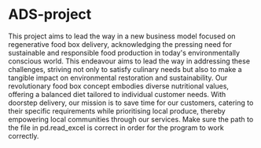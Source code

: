 # ADS-project
This project aims to lead the way in a new business model focused on regenerative food box delivery, acknowledging the pressing need for sustainable and responsible food production in today's environmentally conscious world. This endeavour aims to lead the way in addressing these challenges, striving not only to satisfy culinary needs but also to make a tangible impact on environmental restoration and sustainability. Our revolutionary food box concept embodies diverse nutritional values, offering a balanced diet tailored to individual customer needs. With doorstep delivery, our mission is to save time for our customers, catering to their specific requirements while prioritising local produce, thereby empowering local communities through our services.
Make sure the path to the file in pd.read_excel is correct in order for the program to work correctly.
